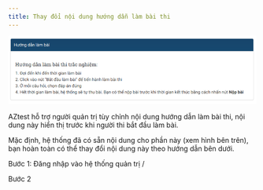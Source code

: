 ```yaml
---
title: Thay đổi nội dung hướng dẫn làm bài thi
---
```


![](../images/test/noi-dung-huong-dan-lam-bai-thi.png) 

AZtest hỗ trợ người quản trị tùy chỉnh nội dung hướng dẫn làm bài thi, nội dung này hiển thị trước khi người thi bắt đầu làm bài.

Mặc định, hệ thống đã có sẵn nội dung cho phần này (xem hình bên trên), bạn hoàn toàn có thể thay đổi nội dung này theo hướng dẫn bên dưới.

Bước 1: Đăng nhập vào hệ thống quản trị / 

Bước 2
